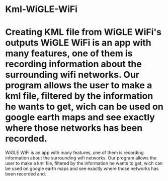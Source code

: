 # Kml-WiGLE-WiFi

Creating KML file from WiGLE WiFi's outputs WiGLE WiFi is an app with many features, one of them is recording information about the surrounding wifi networks. Our program allows the user to make a kml file, filtered by the information he wants to get, wich can be used on google earth maps and see exactly where those networks has been recorded.
=======
WiGLE WiFi is an app with many features, one of them is recording information about the surrounding wifi networks. 
Our program allows the user to make a kml file, filtered by the information he wants to get, wich can be used on google earth maps and see exactly where those networks has been recorded and.


